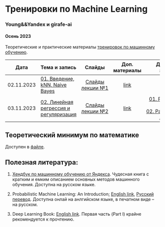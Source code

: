 # Тренировки по Machine Learning
### Young&&Yandex и girafe-ai
#### Осень 2023

Теоретические и практические материалы [тренировок по машинному обучению](https://yandex.ru/yaintern/training/ml-training).


| Дата | Тема и запись | Слайды | Доп. материалы | Домашнее задание | Тест для самопроверки |
|:------:|:-----------------------|:----------------------------:|:------------:|:-----------------------:|:----------------------:|
| 02.11.2023 | [01. Введение, kNN, Naive Bayes](https://www.youtube.com/live/k3UJOG-DKHE) | [Слайды лекции №1](./step01_intro/lecture01_intro_knn_naive_bayes.pdf)| [link](./step01_intro/README.md) | | |
| 03.11.2023 | [02. Линейная регрессия и регуляризация](https://www.youtube.com/watch?v=5qLVUO0q644) | [Слайды лекции №2](./step02_linear_regression/lect002_linear_regression.pdf)| [link](./step02_linear_regression/README.md) | [01. Расстояния в kNN](./homeworks/assignment01_knn/)<br>[02. Распределение Лапласа](./homeworks/assignment02_laplace/) | |



## Теоретический минимум по математике

Доступен в [файле](./prerequisites.md).

  

## Полезная литература:

1. [Хендбук по машинному обучению от Яндекса](https://academy.yandex.ru/dataschool/book). Чудесная книга с кратким и емким описанием основных методов машинного обучения. Доступна на русском языке.

2. Probabilistic Machine Learning: An Introduction; [English link](https://probml.github.io/pml-book/book1.html), [Русский перевод](https://dmkpress.com/catalog/computer/data/978-5-93700-119-1/). Доступна онлай на анлгийском языке, в печатном виде – на русском.

3. Deep Learning Book: [English link](https://www.deeplearningbook.org/). Первая часть (Part I) крайне рекомендуется к прочтению.
